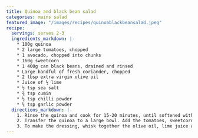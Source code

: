```yaml
---
title: Quinoa and black bean salad
categories: mains salad
featured_image: "/images/recipes/quinoablackbeansalad.jpeg"
recipe:
  servings: serves 2-3
  ingredients_markdown: |-
    * 100g quinoa
    * 2 large tomatoes, chopped
    * 1 avocado, chopped into chunks
    * 160g sweetcorn
    * 1 400g can black beans, drained and rinsed
    * Large handful of fresh coriander, chopped
    * 2 tbsp extra virgin olive oil
    * Juice of ½ lime
    * ½ tsp sea salt
    * ¾ tsp cumin
    * ½ tsp chilli powder
    * ¼ tsp garlic powder
  directions_markdown: |-
    1. Rinse the quinoa and cook for 15-20 minutes, until softened with a slight crunch.
    2. Transfer the quinoa to a large bowl. Add the tomatoes, sweetcorn, black beans and coriander, then mix.
    3. To make the dressing, whisk together the olive oil, lime juice and spices. Pour over the salad and mix well. Add the avocado and mix gently. Serve cold.
---
```

